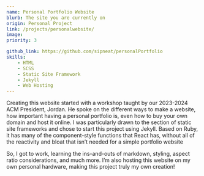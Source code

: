```yaml
---
name: Personal Portfolio Website
blurb: The site you are currently on
origin: Personal Project
link: /projects/personalwebsite/
image:
priority: 3

github_link: https://github.com/sipneat/personalPortfolio
skills:
    - HTML
    - SCSS
    - Static Site Framework
    - Jekyll
    - Web Hosting
---
```


Creating this website started with a workshop taught by our 2023-2024 ACM President, Jordan. He spoke on the different ways to make a website, how important having a personal portfolio is, even how to buy your own domain and host it online. I was particularly drawn to the section of static site frameworks and chose to start this project using Jekyll. Based on Ruby, it has many of the component-style functions that React has, without all of the reactivity and bloat that isn’t needed for a simple portfolio website

So, I got to work, learning the ins-and-outs of markdown, styling, aspect ratio considerations, and much more. I’m also hosting this website on my own personal hardware, making this project truly my own creation!
